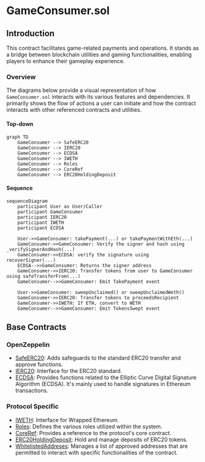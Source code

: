 # GameConsumer.sol

## Introduction
This contract facilitates game-related payments and operations. It stands as a bridge between blockchain utilities and gaming functionalities, enabling players to enhance their gameplay experience.

### Overview
The diagrams below provide a visual representation of how `GameConsumer.sol` interacts with its various features and dependencies. It primarily shows the flow of actions a user can initiate and how the contract interacts with other referenced contracts and utilities.

#### Top-down
```mermaid
graph TD
    GameConsumer --> SafeERC20
    GameConsumer --> IERC20
    GameConsumer --> ECDSA
    GameConsumer --> IWETH
    GameConsumer --> Roles
    GameConsumer --> CoreRef
    GameConsumer --> ERC20HoldingDeposit
```
#### Sequence
```mermaid
sequenceDiagram
    participant User as User/Caller
    participant GameConsumer
    participant IERC20
    participant IWETH
    participant ECDSA

    User->>GameConsumer: takePayment(...) or takePaymentWithEth(...)
    GameConsumer->>GameConsumer: Verify the signer and hash using _verifySignerAndHash(...)
    GameConsumer->>ECDSA: verify the signature using recoverSigner(...)
    ECDSA-->>GameConsumer: Returns the signer address
    GameConsumer->>IERC20: Transfer tokens from user to GameConsumer using safeTransferFrom(...)
    GameConsumer-->>GameConsumer: Emit TakePayment event

    User->>GameConsumer: sweepUnclaimed() or sweepUnclaimedWeth()
    GameConsumer->>IERC20: Transfer tokens to proceedsRecipient
    GameConsumer->>IWETH: If ETH, convert to WETH
    GameConsumer-->>GameConsumer: Emit TokensSwept event
```

## Base Contracts
### OpenZeppelin
- [SafeERC20](https://github.com/OpenZeppelin/openzeppelin-contracts/blob/master/contracts/token/ERC20/utils/SafeERC20.sol): Adds safeguards to the standard ERC20 transfer and approve functions.
- [IERC20](https://github.com/OpenZeppelin/openzeppelin-contracts/blob/master/contracts/token/ERC20/IERC20.sol): Interface for the ERC20 standard.
- [ECDSA](https://github.com/OpenZeppelin/openzeppelin-contracts/blob/master/contracts/utils/cryptography/ECDSA.sol): Provides functions related to the Elliptic Curve Digital Signature Algorithm (ECDSA). It's mainly used to handle signatures in Ethereum transactions.
### Protocol Specific
- [IWETH](https://github.com/ZTX-Foundation/tuxedo/blob/develop/src/interface/IWETH.sol): Interface for Wrapped Ethereum.
- [Roles](https://github.com/ZTX-Foundation/tuxedo/blob/develop/src/core/Roles.sol): Defines the various roles utilized within the system.
- [CoreRef](https://github.com/ZTX-Foundation/tuxedo/blob/develop/src/refs/CoreRef.sol): Provides a reference to the protocol's core contract.
- [ERC20HoldingDeposit](https://github.com/ZTX-Foundation/tuxedo/blob/develop/src/finance/ERC20HoldingDeposit.sol): Hold and manage deposits of ERC20 tokens.
- [WhitelistedAddreses](https://github.com/ZTX-Foundation/tuxedo/blob/develop/src/utils/extensions/WhitelistedAddreses.sol): Manages a list of approved addresses that are permitted to interact with specific functionalities of the contract.
